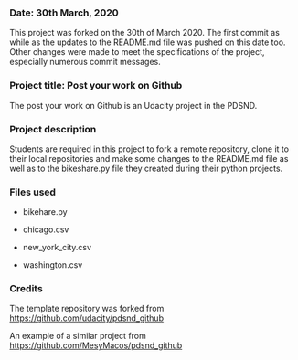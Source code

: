 ### Date: 30th March, 2020

This project was forked on the 30th of March 2020. The first commit as while as the updates to the README.md file was pushed on this date too. Other changes were made to meet the specifications of the project, especially numerous commit messages.

### Project title: Post your work on Github

The post your work on Github is an Udacity project in the PDSND.

### Project description

Students are required in this project to fork a remote repository, clone it to their local repositories and make some changes to the README.md file as well as to the bikeshare.py file they created during their python projects.

### Files used

- bikehare.py

- chicago.csv

- new_york_city.csv

- washington.csv

### Credits

The template repository was forked from https://github.com/udacity/pdsnd_github

An example of a similar project from https://github.com/MesyMacos/pdsnd_github
